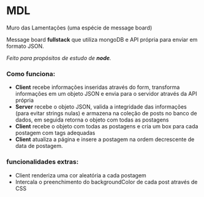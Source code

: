 # MDL
Muro das Lamentações (uma espécie de message board)

Message board **fullstack** que utiliza mongoDB e API própria para enviar em formato JSON.

*Feito para propósitos de estudo de **node**.*



### Como funciona:

- **Client** recebe informações inseridas através do form, transforma informações em um objeto JSON e envia para o servidor através da API própria
- **Server** recebe o objeto JSON, valida a integridade das informações (para evitar strings nulas) e armazena na coleção de posts no banco de dados, em seguida retorna o objeto com todas as postagens
- **Client** recebe o objeto com todas as postagens e cria um box para cada postagem com tags adequadas
- **Client** atualiza a página e insere a postagem na ordem decrescente de data de postagem.


### funcionalidades extras:

- Client renderiza uma cor aleatória a cada postagem
- Intercala o preenchimento do backgroundColor de cada post através de CSS
